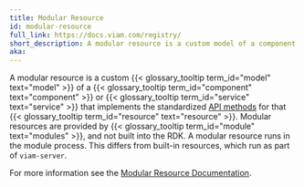 ```yaml
---
title: Modular Resource
id: modular-resource
full_link: https://docs.viam.com/registry/
short_description: A modular resource is a custom model of a component or service that implements the standadized API methods for that resource.
aka:
---
```


A modular resource is a custom {{< glossary_tooltip term_id="model" text="model" >}} of a {{< glossary_tooltip term_id="component" text="component" >}} or {{< glossary_tooltip term_id="service" text="service" >}} that implements the standardized [API methods](https://docs.viam.com/program/apis/) for that {{< glossary_tooltip term_id="resource" text="resource" >}}.
Modular resources are provided by {{< glossary_tooltip term_id="module" text="modules" >}}, and not built into the RDK.
A modular resource runs in the module process.
This differs from built-in resources, which run as part of `viam-server`.

For more information see the [Modular Resource Documentation](/registry/).
